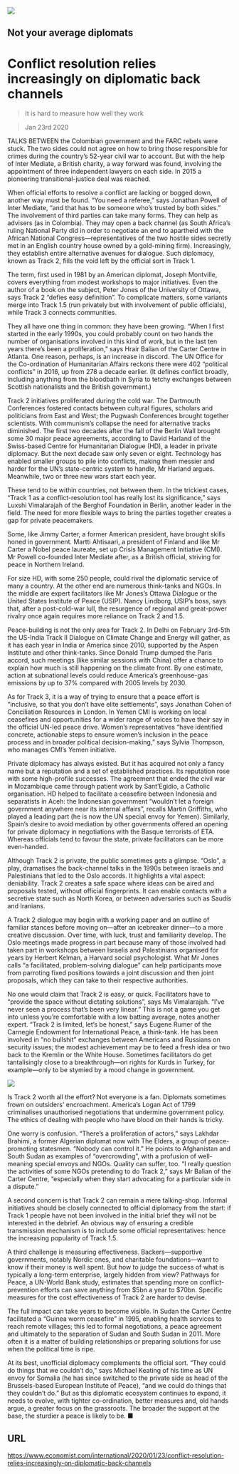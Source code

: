 ![](./images/20200125_IRD001_0.jpg)

## Not your average diplomats

# Conflict resolution relies increasingly on diplomatic back channels

> It is hard to measure how well they work

> Jan 23rd 2020

TALKS BETWEEN the Colombian government and the FARC rebels were stuck. The two sides could not agree on how to bring those responsible for crimes during the country’s 52-year civil war to account. But with the help of Inter Mediate, a British charity, a way forward was found, involving the appointment of three independent lawyers on each side. In 2015 a pioneering transitional-justice deal was reached.

When official efforts to resolve a conflict are lacking or bogged down, another way must be found. “You need a referee,” says Jonathan Powell of Inter Mediate, “and that has to be someone who’s trusted by both sides.” The involvement of third parties can take many forms. They can help as advisers (as in Colombia). They may open a back channel (as South Africa’s ruling National Party did in order to negotiate an end to apartheid with the African National Congress—representatives of the two hostile sides secretly met in an English country house owned by a gold-mining firm). Increasingly, they establish entire alternative avenues for dialogue. Such diplomacy, known as Track 2, fills the void left by the official sort in Track 1.

The term, first used in 1981 by an American diplomat, Joseph Montville, covers everything from modest workshops to major initiatives. Even the author of a book on the subject, Peter Jones of the University of Ottawa, says Track 2 “defies easy definition”. To complicate matters, some variants merge into Track 1.5 (run privately but with involvement of public officials), while Track 3 connects communities.

They all have one thing in common: they have been growing. “When I first started in the early 1990s, you could probably count on two hands the number of organisations involved in this kind of work, but in the last ten years there’s been a proliferation,” says Hrair Balian of the Carter Centre in Atlanta. One reason, perhaps, is an increase in discord. The UN Office for the Co-ordination of Humanitarian Affairs reckons there were 402 “political conflicts” in 2016, up from 278 a decade earlier. (It defines conflict broadly, including anything from the bloodbath in Syria to tetchy exchanges between Scottish nationalists and the British government.)

Track 2 initiatives proliferated during the cold war. The Dartmouth Conferences fostered contacts between cultural figures, scholars and politicians from East and West; the Pugwash Conferences brought together scientists. With communism’s collapse the need for alternative tracks diminished. The first two decades after the fall of the Berlin Wall brought some 30 major peace agreements, according to David Harland of the Swiss-based Centre for Humanitarian Dialogue (HD), a leader in private diplomacy. But the next decade saw only seven or eight. Technology has enabled smaller groups to pile into conflicts, making them messier and harder for the UN’s state-centric system to handle, Mr Harland argues. Meanwhile, two or three new wars start each year.

These tend to be within countries, not between them. In the trickiest cases, “Track 1 as a conflict-resolution tool has really lost its significance,” says Luxshi Vimalarajah of the Berghof Foundation in Berlin, another leader in the field. The need for more flexible ways to bring the parties together creates a gap for private peacemakers.

Some, like Jimmy Carter, a former American president, have brought skills honed in government. Martti Ahtisaari, a president of Finland and like Mr Carter a Nobel peace laureate, set up Crisis Management Initiative (CMI). Mr Powell co-founded Inter Mediate after, as a British official, striving for peace in Northern Ireland.

For size HD, with some 250 people, could rival the diplomatic service of many a country. At the other end are numerous think-tanks and NGOs. In the middle are expert facilitators like Mr Jones’s Ottawa Dialogue or the United States Institute of Peace (USIP). Nancy Lindborg, USIP’s boss, says that, after a post-cold-war lull, the resurgence of regional and great-power rivalry once again requires more reliance on Track 2 and 1.5.

Peace-building is not the only area for Track 2. In Delhi on February 3rd-5th the US-India Track II Dialogue on Climate Change and Energy will gather, as it has each year in India or America since 2010, supported by the Aspen Institute and other think-tanks. Since Donald Trump dumped the Paris accord, such meetings (like similar sessions with China) offer a chance to explain how much is still happening on the climate front. By one estimate, action at subnational levels could reduce America’s greenhouse-gas emissions by up to 37% compared with 2005 levels by 2030.

As for Track 3, it is a way of trying to ensure that a peace effort is “inclusive, so that you don’t have elite settlements”, says Jonathan Cohen of Conciliation Resources in London. In Yemen CMI is working on local ceasefires and opportunities for a wider range of voices to have their say in the official UN-led peace drive. Women’s representatives “have identified concrete, actionable steps to ensure women’s inclusion in the peace process and in broader political decision-making,” says Sylvia Thompson, who manages CMI’s Yemen initiative.

Private diplomacy has always existed. But it has acquired not only a fancy name but a reputation and a set of established practices. Its reputation rose with some high-profile successes. The agreement that ended the civil war in Mozambique came through patient work by Sant’Egidio, a Catholic organisation. HD helped to facilitate a ceasefire between Indonesia and separatists in Aceh: the Indonesian government “wouldn’t let a foreign government anywhere near its internal affairs”, recalls Martin Griffiths, who played a leading part (he is now the UN special envoy for Yemen). Similarly, Spain’s desire to avoid mediation by other governments offered an opening for private diplomacy in negotiations with the Basque terrorists of ETA. Whereas officials tend to favour the state, private facilitators can be more even-handed.

Although Track 2 is private, the public sometimes gets a glimpse. “Oslo”, a play, dramatises the back-channel talks in the 1990s between Israelis and Palestinians that led to the Oslo accords. It highlights a vital aspect: deniability. Track 2 creates a safe space where ideas can be aired and proposals tested, without official fingerprints. It can enable contacts with a secretive state such as North Korea, or between adversaries such as Saudis and Iranians.

A Track 2 dialogue may begin with a working paper and an outline of familiar stances before moving on—after an icebreaker dinner—to a more creative discussion. Over time, with luck, trust and familiarity develop. The Oslo meetings made progress in part because many of those involved had taken part in workshops between Israelis and Palestinians organised for years by Herbert Kelman, a Harvard social psychologist. What Mr Jones calls “a facilitated, problem-solving dialogue” can help participants move from parroting fixed positions towards a joint discussion and then joint proposals, which they can take to their respective authorities.

No one would claim that Track 2 is easy, or quick. Facilitators have to “provide the space without dictating solutions”, says Ms Vimalarajah. “I’ve never seen a process that’s been very linear.” This is not a game you get into unless you’re comfortable with a low batting average, notes another expert. “Track 2 is limited, let’s be honest,” says Eugene Rumer of the Carnegie Endowment for International Peace, a think-tank. He has been involved in “no bullshit” exchanges between Americans and Russians on security issues; the modest achievement may be to feed a fresh idea or two back to the Kremlin or the White House. Sometimes facilitators do get tantalisingly close to a breakthrough—on rights for Kurds in Turkey, for example—only to be stymied by a mood change in government.



![](./images/20200125_IRD002_0.jpg)

Is Track 2 worth all the effort? Not everyone is a fan. Diplomats sometimes frown on outsiders’ encroachment. America’s Logan Act of 1799 criminalises unauthorised negotiations that undermine government policy. The ethics of dealing with people who have blood on their hands is tricky.

One worry is confusion. “There’s a proliferation of actors,” says Lakhdar Brahimi, a former Algerian diplomat now with The Elders, a group of peace-promoting statesmen. “Nobody can control it.” He points to Afghanistan and South Sudan as examples of “overcrowding”, with a profusion of well-meaning special envoys and NGOs. Quality can suffer, too. “I really question the activities of some NGOs pretending to do Track 2,” says Mr Balian of the Carter Centre, “especially when they start advocating for a particular side in a dispute.”

A second concern is that Track 2 can remain a mere talking-shop. Informal initiatives should be closely connected to official diplomacy from the start: if Track 1 people have not been involved in the initial brief they will not be interested in the debrief. An obvious way of ensuring a credible transmission mechanism is to include some official representatives: hence the increasing popularity of Track 1.5.

A third challenge is measuring effectiveness. Backers—supportive governments, notably Nordic ones, and charitable foundations—want to know if their money is well spent. But how to judge the success of what is typically a long-term enterprise, largely hidden from view? Pathways for Peace, a UN-World Bank study, estimates that spending more on conflict-prevention efforts can save anything from $5bn a year to $70bn. Specific measures for the cost effectiveness of Track 2 are harder to devise.

The full impact can take years to become visible. In Sudan the Carter Centre facilitated a “Guinea worm ceasefire” in 1995, enabling health services to reach remote villages; this led to formal negotiations, a peace agreement and ultimately to the separation of Sudan and South Sudan in 2011. More often it is a matter of building relationships or preparing solutions for use when the political time is ripe.

At its best, unofficial diplomacy complements the official sort. “They could do things that we couldn’t do,” says Michael Keating of his time as UN envoy for Somalia (he has since switched to the private side as head of the Brussels-based European Institute of Peace), “and we could do things that they couldn’t do.” But as this diplomatic ecosystem continues to expand, it needs to evolve, with tighter co-ordination, better measures and, old hands argue, a greater focus on the grassroots. The broader the support at the base, the sturdier a peace is likely to be. ■

## URL

https://www.economist.com/international/2020/01/23/conflict-resolution-relies-increasingly-on-diplomatic-back-channels
